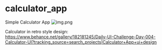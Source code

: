 # calculator_app
Simple Calculator App
![img.png](img.png)

Calculator in retro style 
design: https://www.behance.net/gallery/182181245/Daily-UI-Challenge-Day-004-Calculator-UI?tracking_source=search_projects|Calculator+App+ui+design
